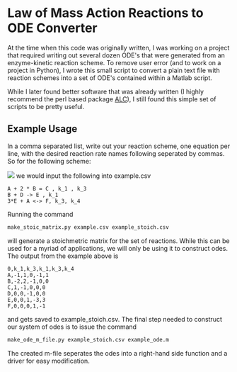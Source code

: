 #  Law of Mass Action Reactions to ODE Converter

At the time when this code was originally written, I was working on a project
that required writing out several dozen ODE's that were generated from an
enzyme-kinetic reaction scheme.  To remove user error (and to work on a project
in Python), I wrote this small script to convert a plain text file with 
reaction schemes into a set of ODE's contained within a Matlab script.

While I later found better software that was already written (I highly recommend
the perl based package [ALC](https://bmcsystbiol.biomedcentral.com/articles/10.1186/1752-0509-2-91)),
I still found this simple set of scripts to be pretty useful.

## Example Usage

In a comma separated list, write out your reaction scheme, one equation per line, with
the desired reaction rate names following seperated by commas.  So for the following
scheme:

<img src="https://latex.codecogs.com/gif.latex?%5Cdpi%7B200%7D%20%5Cbegin%7Bmatrix%7D%20A%20&plus;%202B%20%5Cunderset%7Bk_2%7D%7B%5Cstackrel%7Bk_1%7D%7B%5Crightleftharpoons%7D%7D%20C%20%5C%5C%20B%20&plus;%20D%20%5Cstackrel%7Bk_1%7D%7B%5Crightarrow%7D%20E%20%5C%5C%203E%20&plus;%20A%20%5Cunderset%7Bk_4%7D%7B%5Cstackrel%7Bk_3%7D%7B%5Crightleftharpoons%7D%7D%20F%20%5Cend%7Bmatrix%7D" /> 
we would input the following into example.csv

```
A + 2 * B = C , k_1 , k_3
B + D -> E , k_1
3*E + A <-> F, k_3, k_4
```

Running the command

```bash
make_stoic_matrix.py example.csv example_stoich.csv
```
will generate a stoichmetric matrix for the set of reactions.  While this can be used
for a myriad of applications, we will only be using it to construct odes.  The output
from the example above is

```
0,k_1,k_3,k_1,k_3,k_4
A,-1,1,0,-1,1
B,-2,2,-1,0,0
C,1,-1,0,0,0
D,0,0,-1,0,0
E,0,0,1,-3,3
F,0,0,0,1,-1
```
and gets saved to example_stoich.csv.  The final step needed to construct our system
of odes is to issue the command

```bash
make_ode_m_file.py example_stoich.csv example_ode.m
```

The created m-file seperates the odes into a right-hand side function and a driver for
easy modification.
